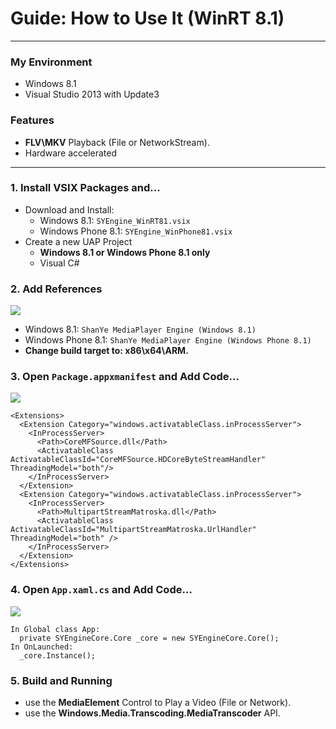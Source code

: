 # Guide: How to Use It (WinRT 8.1)
***
### My Environment
 - Windows 8.1
 - Visual Studio 2013 with Update3

### Features
 - **FLV\MKV** Playback (File or NetworkStream).
 - Hardware accelerated

***
### 1. Install VSIX Packages and...
 - Download and Install:
   - Windows 8.1: `SYEngine_WinRT81.vsix`
   - Windows Phone 8.1: `SYEngine_WinPhone81.vsix`
 - Create a new UAP Project
   - **Windows 8.1 or Windows Phone 8.1 only**
   - Visual C#

### 2. Add References
![](https://raw.githubusercontent.com/amamiya/SYEngine/master/!GUIDE/0.png)

 - Windows 8.1: `ShanYe MediaPlayer Engine (Windows 8.1)`
 - Windows Phone 8.1: `ShanYe MediaPlayer Engine (Windows Phone 8.1)`
 - **Change build target to: x86\x64\ARM.**

### 3. Open `Package.appxmanifest` and Add Code...
![](https://raw.githubusercontent.com/amamiya/SYEngine/master/!GUIDE/1.png)

```
<Extensions>
  <Extension Category="windows.activatableClass.inProcessServer">
    <InProcessServer>
      <Path>CoreMFSource.dll</Path>
      <ActivatableClass ActivatableClassId="CoreMFSource.HDCoreByteStreamHandler" ThreadingModel="both"/>
    </InProcessServer>
  </Extension>
  <Extension Category="windows.activatableClass.inProcessServer">
    <InProcessServer>
      <Path>MultipartStreamMatroska.dll</Path>
      <ActivatableClass ActivatableClassId="MultipartStreamMatroska.UrlHandler" ThreadingModel="both" />
    </InProcessServer>
  </Extension>
</Extensions>
```

### 4. Open `App.xaml.cs` and Add Code...
![](https://raw.githubusercontent.com/amamiya/SYEngine/master/!GUIDE/2.png)

```
In Global class App:
  private SYEngineCore.Core _core = new SYEngineCore.Core();
In OnLaunched:
  _core.Instance();
```

### 5. Build and Running
 - use the **MediaElement** Control to Play a Video (File or Network).
 - use the **Windows.Media.Transcoding.MediaTranscoder** API.
